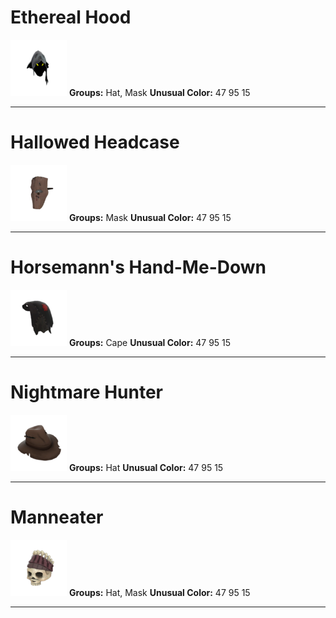 # Ethereal Hood
![](../../images/cosmetics/ethereal-hood.png)
**Groups:** Hat, Mask
**Unusual Color:** 47 95 15

---

# Hallowed Headcase
![](../../images/cosmetics/hallowed-headcase.png)
**Groups:** Mask
**Unusual Color:** 47 95 15

---

# Horsemann's Hand-Me-Down
![](../../images/cosmetics/hhh-cape.png)
**Groups:** Cape
**Unusual Color:** 47 95 15

---

# Nightmare Hunter
![](../../images/cosmetics/nightmare-hunter.png)
**Groups:** Hat
**Unusual Color:** 47 95 15

---

# Manneater
![](../../images/cosmetics/manneater.png)
**Groups:** Hat, Mask
**Unusual Color:** 47 95 15

---